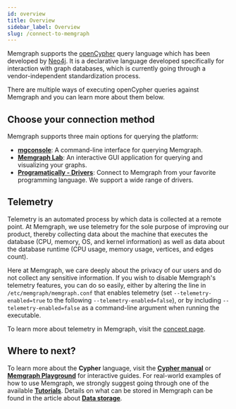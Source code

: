 ```yaml
---
id: overview
title: Overview
sidebar_label: Overview
slug: /connect-to-memgraph
---
```


Memgraph supports the [openCypher](https://www.opencypher.org) query language
which has been developed by [Neo4j](http://neo4j.com).
It is a declarative language developed specifically
for interaction with graph databases, which is currently going through a
vendor-independent standardization process.

There are multiple ways of executing openCypher queries against Memgraph and you can learn more about them below.

## Choose your connection method

Memgraph supports three main options for querying the platform:
* **[mgconsole](/connect-to-memgraph/methods/mgconsole.md)**: A command-line interface for querying Memgraph.
* **[Memgraph Lab](/memgraph-lab)**: An interactive GUI application for querying and visualizing your graphs.
* **[Programatically - Drivers](/connect-to-memgraph/methods/drivers.md)**: Connect to Memgraph from your favorite programming language. We support a wide range of drivers.

## Telemetry

Telemetry is an automated process by which data is collected at a remote point.
At Memgraph, we use telemetry for the sole purpose of improving our product,
thereby collecting data about the machine that executes the database (CPU,
memory, OS, and kernel information) as well as data about the database runtime
(CPU usage, memory usage, vertices, and edges count).

Here at Memgraph, we care deeply about the privacy of our users and do not
collect any sensitive information. If you wish to disable Memgraph's telemetry
features, you can do so easily, either by altering the line in
`/etc/memgraph/memgraph.conf` that enables telemetry (set
`--telemetry-enabled=true` to the following `--telemetry-enabled=false`), or by
including `--telemetry-enabled=false` as a command-line argument when running
the executable.

To learn more about telemetry in Memgraph, visit the [concept page](/concepts/telemetry.md).

## Where to next?

To learn more about the **Cypher** language, visit the **[Cypher manual](/cypher-manual)** or **[Memgraph Playground](https://playground.memgraph.com/)** for interactive guides.
For real-world examples of how to use Memgraph, we strongly suggest going through one of the available **[Tutorials](/tutorials/overview.md)**.
Details on what can be stored in Memgraph can be found in the article about **[Data storage](/concepts/storage.md)**.
